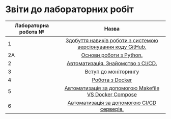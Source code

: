 # Звіти до лабораторних робіт
| Лабораторна робота № | Назва |
| ------------- |:------------------:| 
| 1 |  [ Здобуття навиків роботи з системою версіонування коду GitHub. ](https://github.com/PavloVulchak/Pavlo_Vulchak_IK_31/tree/master/Lab1)  |
| 2A |  [ Основи роботи з Python. ](https://github.com/PavloVulchak/Pavlo_Vulchak_IK_31/tree/master/Lab2a)  |
| 2 |  [ Автоматизація. Знайомство з CI/CD. ](https://github.com/PavloVulchak/Pavlo_Vulchak_IK_31/tree/master/Lab_2)  |
| 3 |  [ Вступ до моніторингу ](https://github.com/PavloVulchak/Pavlo_Vulchak_IK_31/tree/master/Lab3)  |
| 4 |  [ Робота з Docker ](https://github.com/PavloVulchak/Pavlo_Vulchak_IK_31/tree/master/Lab4)  |
| 5 |  [ Автоматизація за допомогою Makefile VS Docker Compose  ](https://github.com/PavloVulchak/Pavlo_Vulchak_IK_31/tree/master/Lab5)  |
| 6 |  [ Автоматизація за допомогою CI/CD серверів. ](https://github.com/PavloVulchak/Pavlo_Vulchak_IK_31/tree/master/Lab6)  |
